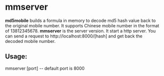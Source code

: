 # mmserver

**md5mobile** builds a formula in memory to decode md5 hash value back to the original mobile number. It supports Chinese mobile number in the format of 13812345678.
**mmserver** is the server version. It start a http server. You can send a request to http://localhost:8000/[hash] and get back the decoded mobile number.

## Usage:
mmserver [port]
-- default port is 8000